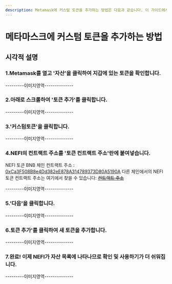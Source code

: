 ```yaml
---
description: Metamask에 커스텀 토큰을 추가하는 방법은 다음과 같습니다. 이 가이드에서는 NEFI를 예시로 사용합니다
---
```


# 메타마스크에 커스텀 토큰을 추가하는 방법

## 시각적 설명

### 1.Metamask를 열고 '자산'을 클릭하여 지갑에 있는 토큰을 확인합니다.

\---------이미지영역--------------

### 2.아래로 스크롤하여 '토큰 추가'를 클릭합니다.

\---------이미지영역--------------

### 3.'커스텀토큰'을 클릭합니다.

\---------이미지영역--------------

### 4.NEFI의 컨트랙트 주소를 '토큰 컨트랙트 주소'란에 붙여넣습니다.

NEFI 토큰 BNB 체인 컨트랙트 주소 : [0xCa3F508B8e4Dd382eE878A314789373D80A5190A](../../nesto/nefi/undefined.md) 다른 체인에서의 NEFI 토큰 컨트랙트 주소는 여기에서 찾을 수 있습니다: [~~컨트랙트 주소~~](https://bscscan.com/token/0xCa3F508B8e4Dd382eE878A314789373D80A5190A)

\---------이미지영역--------------

### 5.'다음'을 클릭합니다.

\---------이미지영역--------------

### 6.토큰 추가'를 클릭하여 새 토큰을 추가합니다.

\---------이미지영역--------------

### 7.완료! 이제 NEFI가 자산 목록에 나타나므로 확인 및 사용하기가 더 쉬워집니다.

\---------이미지영역--------------
